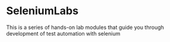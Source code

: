 SeleniumLabs
============

This is a series of hands-on lab modules that guide you through development of test automation with selenium
